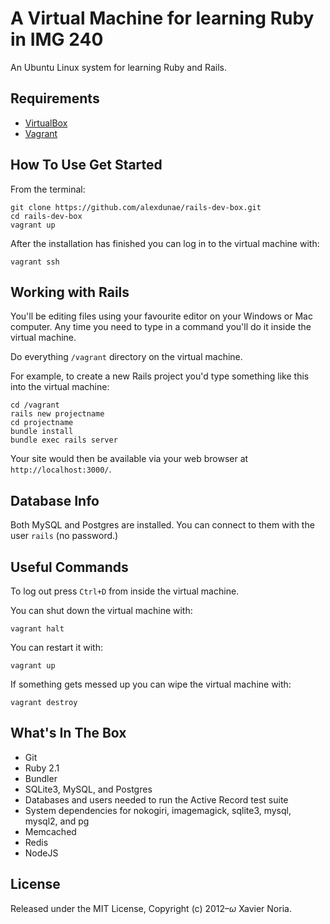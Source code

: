 # A Virtual Machine for learning Ruby in IMG 240

An Ubuntu Linux system for learning Ruby and Rails.

## Requirements

* [VirtualBox](https://www.virtualbox.org)
* [Vagrant](http://vagrantup.com)

## How To Use Get Started

From the terminal:

    git clone https://github.com/alexdunae/rails-dev-box.git
    cd rails-dev-box
    vagrant up

After the installation has finished you can log in to the virtual machine with:

    vagrant ssh


## Working with Rails

You'll be editing files using your favourite editor on your Windows or Mac computer. 
Any time you need to type in a command you'll do it inside the virtual machine.

Do everything `/vagrant` directory on the virtual machine.

For example, to create a new Rails project you'd type something like this into
the virtual machine:

    cd /vagrant
    rails new projectname
    cd projectname
    bundle install
    bundle exec rails server

Your site would then be available via your web browser at `http://localhost:3000/`.

## Database Info

Both MySQL and Postgres are installed. You can connect to them with the user `rails` (no password.)

## Useful Commands

To log out press `Ctrl+D` from inside the virtual machine.  

You can shut down the virtual machine with:

    vagrant halt

You can restart it with:

    vagrant up

If something gets messed up you can wipe the virtual machine with:

    vagrant destroy

## What's In The Box

* Git
* Ruby 2.1
* Bundler
* SQLite3, MySQL, and Postgres
* Databases and users needed to run the Active Record test suite
* System dependencies for nokogiri, imagemagick, sqlite3, mysql, mysql2, and pg
* Memcached
* Redis
* NodeJS

## License

Released under the MIT License, Copyright (c) 2012–<i>ω</i> Xavier Noria.
